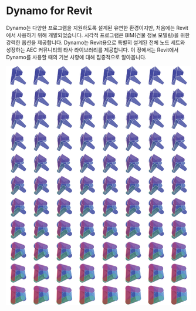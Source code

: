 # Dynamo for Revit

Dynamo는 다양한 프로그램을 지원하도록 설계된 유연한 환경이지만, 처음에는 Revit에서 사용하기 위해 개발되었습니다. 시각적 프로그램은 BIM(건물 정보 모델링)을 위한 강력한 옵션을 제공합니다. Dynamo는 Revit용으로 특별히 설계된 전체 노드 세트와 성장하는 AEC 커뮤니티의 타사 라이브러리를 제공합니다. 이 장에서는 Revit에서 Dynamo를 사용할 때의 기본 사항에 대해 집중적으로 알아봅니다.

![](<./images/Dynamo for Revit-01.jpg>)
